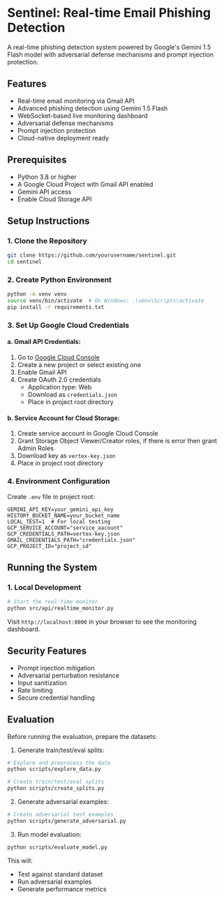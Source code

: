 # Sentinel: Real-time Email Phishing Detection

A real-time phishing detection system powered by Google's Gemini 1.5 Flash model with adversarial defense mechanisms and prompt injection protection.

## Features

- Real-time email monitoring via Gmail API
- Advanced phishing detection using Gemini 1.5 Flash
- WebSocket-based live monitoring dashboard
- Adversarial defense mechanisms
- Prompt injection protection
- Cloud-native deployment ready

## Prerequisites

- Python 3.8 or higher
- A Google Cloud Project with Gmail API enabled
- Gemini API access
- Enable Cloud Storage API

## Setup Instructions

### 1. Clone the Repository
```bash
git clone https://github.com/yourusername/sentinel.git
cd sentinel
```

### 2. Create Python Environment
```bash
python -m venv venv
source venv/bin/activate  # On Windows: .\venv\Scripts\activate
pip install -r requirements.txt
```

### 3. Set Up Google Cloud Credentials

#### a. Gmail API Credentials:
1. Go to [Google Cloud Console](https://console.cloud.google.com)
2. Create a new project or select existing one
3. Enable Gmail API
4. Create OAuth 2.0 credentials
   - Application type: Web
   - Download as `credentials.json`
   - Place in project root directory

#### b. Service Account for Cloud Storage:
1. Create service account in Google Cloud Console
2. Grant Storage Object Viewer/Creator roles, if there is error then grant Admin Roles
3. Download key as `vertex-key.json`
4. Place in project root directory

### 4. Environment Configuration
Create `.env` file in project root:
```env
GEMINI_API_KEY=your_gemini_api_key
HISTORY_BUCKET_NAME=your_bucket_name
LOCAL_TEST=1  # For local testing
GCP_SERVICE_ACCOUNT="service_aacount"
GCP_CREDENTIALS_PATH=vertex-key.json
GMAIL_CREDENTIALS_PATH="credentials.json"
GCP_PROJECT_ID="project_id"
```

## Running the System

### 1. Local Development
```bash
# Start the real-time monitor
python src/api/realtime_monitor.py
```
Visit `http://localhost:8000` in your browser to see the monitoring dashboard.

## Security Features

- Prompt injection mitigation
- Adversarial perturbation resistance
- Input sanitization
- Rate limiting
- Secure credential handling

## Evaluation

Before running the evaluation, prepare the datasets:

1. Generate train/test/eval splits:
```bash
# Explore and preprocess the data
python scripts/explore_data.py

# Create train/test/eval splits
python scripts/create_splits.py
```

2. Generate adversarial examples:
```bash
# Create adversarial test examples 
python scripts/generate_adversarial.py
```

3. Run model evaluation:
```bash
python scripts/evaluate_model.py
```

This will:
- Test against standard dataset
- Run adversarial examples
- Generate performance metrics


